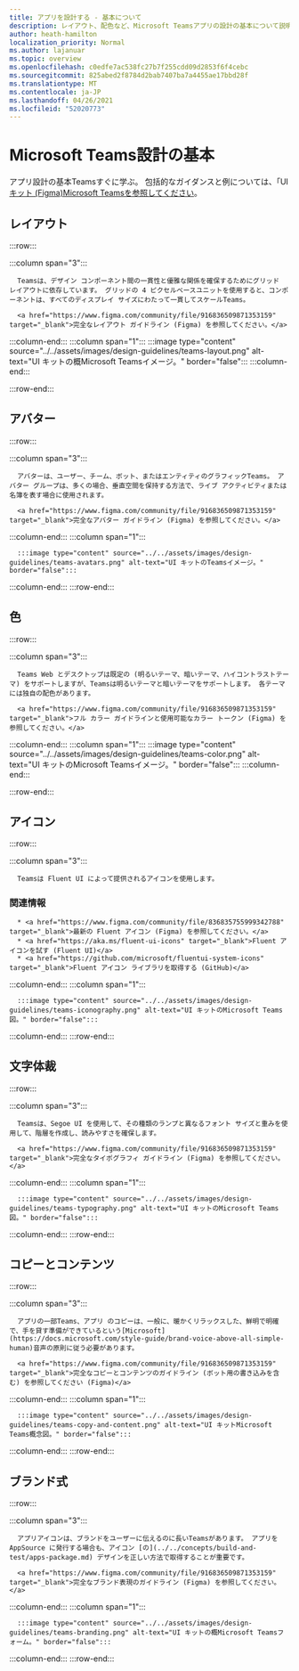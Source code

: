 ```yaml
---
title: アプリを設計する - 基本について
description: レイアウト、配色など、Microsoft Teamsアプリの設計の基本について説明します。
author: heath-hamilton
localization_priority: Normal
ms.author: lajanuar
ms.topic: overview
ms.openlocfilehash: c0edfe7ac538fc27b7f255cdd09d2853f6f4cebc
ms.sourcegitcommit: 825abed2f8784d2bab7407ba7a4455ae17bbd28f
ms.translationtype: MT
ms.contentlocale: ja-JP
ms.lasthandoff: 04/26/2021
ms.locfileid: "52020773"
---
```

# <a name="microsoft-teams-app-design-fundamentals"></a>Microsoft Teams設計の基本

アプリ設計の基本Teamsすぐに学ぶ。 包括的なガイダンスと例については、「UI<a href="https://www.figma.com/community/file/916836509871353159" target="_blank">キット (Figma)Microsoft Teamsを参照してください</a>。

## <a name="layout"></a>レイアウト

:::row:::

   :::column span="3":::

      Teamsは、デザイン コンポーネント間の一貫性と優雅な関係を確保するためにグリッド レイアウトに依存しています。 グリッドの 4 ピクセルベースユニットを使用すると、コンポーネントは、すべてのディスプレイ サイズにわたって一貫してスケールTeams。

      <a href="https://www.figma.com/community/file/916836509871353159" target="_blank">完全なレイアウト ガイドライン (Figma) を参照してください。</a>

   :::column-end:::
   :::column span="1":::
      :::image type="content" source="../../assets/images/design-guidelines/teams-layout.png" alt-text="UI キットの概Microsoft Teamsイメージ。" border="false":::
   :::column-end:::

:::row-end:::

## <a name="avatars"></a>アバター

:::row:::

   :::column span="3":::

      アバターは、ユーザー、チーム、ボット、またはエンティティのグラフィックTeams。 アバター グループは、多くの場合、垂直空間を保持する方法で、ライブ アクティビティまたは名簿を表す場合に使用されます。 

      <a href="https://www.figma.com/community/file/916836509871353159" target="_blank">完全なアバター ガイドライン (Figma) を参照してください。</a>

   :::column-end:::
   :::column span="1":::

      :::image type="content" source="../../assets/images/design-guidelines/teams-avatars.png" alt-text="UI キットのTeamsイメージ。" border="false":::

   :::column-end:::
:::row-end:::

## <a name="colors"></a>色

:::row:::

   :::column span="3":::

      Teams Web とデスクトップは既定の (明るいテーマ、暗いテーマ、ハイコントラストテーマ) をサポートしますが、Teamsは明るいテーマと暗いテーマをサポートします。 各テーマには独自の配色があります。

      <a href="https://www.figma.com/community/file/916836509871353159" target="_blank">フル カラー ガイドラインと使用可能なカラー トークン (Figma) を参照してください。</a>

   :::column-end:::
   :::column span="1":::
      :::image type="content" source="../../assets/images/design-guidelines/teams-color.png" alt-text="UI キットのMicrosoft Teamsイメージ。" border="false":::
   :::column-end:::

:::row-end:::

## <a name="iconography"></a>アイコン

:::row:::

   :::column span="3":::

      Teamsは Fluent UI によって提供されるアイコンを使用します。

### <a name="resources"></a>関連情報

      * <a href="https://www.figma.com/community/file/836835755999342788" target="_blank">最新の Fluent アイコン (Figma) を参照してください。</a>
      * <a href="https://aka.ms/fluent-ui-icons" target="_blank">Fluent アイコンを試す (Fluent UI)</a>
      * <a href="https://github.com/microsoft/fluentui-system-icons" target="_blank">Fluent アイコン ライブラリを取得する (GitHub)</a>

   :::column-end:::
   :::column span="1":::

      :::image type="content" source="../../assets/images/design-guidelines/teams-iconography.png" alt-text="UI キットのMicrosoft Teams図。" border="false":::

   :::column-end:::
:::row-end:::

## <a name="typography"></a>文字体裁

:::row:::

   :::column span="3":::

      Teamsは、Segoe UI を使用して、その種類のランプと異なるフォント サイズと重みを使用して、階層を作成し、読みやすさを確保します。

      <a href="https://www.figma.com/community/file/916836509871353159" target="_blank">完全なタイポグラフィ ガイドライン (Figma) を参照してください。</a>

   :::column-end:::
   :::column span="1":::

      :::image type="content" source="../../assets/images/design-guidelines/teams-typography.png" alt-text="UI キットのMicrosoft Teams図。" border="false":::

   :::column-end:::
:::row-end:::

## <a name="copy-and-content"></a>コピーとコンテンツ

:::row:::

   :::column span="3":::

      アプリの一部Teams、アプリ のコピーは、一般に、暖かくリラックスした、鮮明で明確で、手を貸す準備ができているという[Microsoft](https://docs.microsoft.com/style-guide/brand-voice-above-all-simple-human)音声の原則に従う必要があります。

      <a href="https://www.figma.com/community/file/916836509871353159" target="_blank">完全なコピーとコンテンツのガイドライン (ボット用の書き込みを含む) を参照してください (Figma)</a>

   :::column-end:::
   :::column span="1":::

      :::image type="content" source="../../assets/images/design-guidelines/teams-copy-and-content.png" alt-text="UI キットMicrosoft Teams概念図。" border="false":::

   :::column-end:::
:::row-end:::

## <a name="brand-expression"></a>ブランド式

:::row:::

   :::column span="3":::

      アプリアイコンは、ブランドをユーザーに伝えるのに長いTeamsがあります。 アプリを AppSource に発行する場合も、アイコン [の](../../concepts/build-and-test/apps-package.md) デザインを正しい方法で取得することが重要です。

      <a href="https://www.figma.com/community/file/916836509871353159" target="_blank">完全なブランド表現のガイドライン (Figma) を参照してください。</a>

   :::column-end:::
   :::column span="1":::

      :::image type="content" source="../../assets/images/design-guidelines/teams-branding.png" alt-text="UI キットの概Microsoft Teamsフォーム。" border="false":::

   :::column-end:::
:::row-end:::
